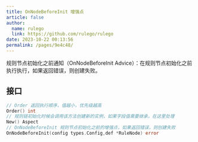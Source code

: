 ```yaml
---
title: OnNodeBeforeInit 增强点
article: false
author: 
  name: rulego
  link: https://github.com/rulego/rulego
date: 2023-10-22 00:13:56
permalink: /pages/9e4c48/
---
```


规则节点初始化之前通知（OnNodeBeforeInit Advice）：在规则节点初始化之前执行执行，如果返回错误，则创建失败。

## 接口

```go
// Order 返回执行顺序，值越小，优先级越高
Order() int
// 规则链初始化时候会调用该方法创建新的实例，如果字段值需要继承，在这里处理
New() Aspect
// OnNodeBeforeInit 规则节点初始化之前的增强点，如果返回错误，则创建失败
OnNodeBeforeInit(config types.Config,def *RuleNode) error
```
